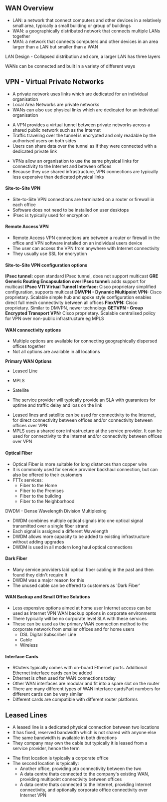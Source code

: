 ## WAN Overview

- LAN: a network that connect computers and other devices in a relatively small area, typically a small building or group of buildings
- WAN: a geographically distributed network that connects multiple LANs together
- MAN: a network that connects computers and other devices in an area larger than a LAN but smaller than a WAN

LAN Design - Collapsed distribution and core, a larger LAN has three layers

WANs can be connected and built in a variety of different ways

## VPN - Virtual Private Networks

* A private network uses links which are dedicated for an individual organisation
* Local Area Networks are private networks 
* WANs can also use physical links which are dedicated for an individual organisation

- A VPN provides a virtual tunnel between private networks across a shared public network such as the Internet
- Traffic traveling over the tunnel is encrypted and only readable by the authorised users on both sides
- Users can share data over the tunnel as if they were connected with a dedicated private link 

* VPNs allow an organisation to use the same physical links for connectivity to the Internet and between offices
* Because they use shared infrastructure, VPN connections are typically less expensive than dedicated physical links

#### Site-to-Site VPN 

- Site-to-Site VPN connections are terminated on a router or firewall in each office 
- Software does not need to be installed on user desktops
- IPsec is typically used for encryption 

#### Remote Access VPN 
* Remote Access VPN connections are between a router or firewall in the office and VPN software installed on an individual users device
* The user can access the VPN from anywhere with Internet connectivity
* They usually use SSL for encryption

#### Site-to-Site VPN configuration options 

**IPsec tunnel:** open standard IPsec tunnel, does not support multicast
**GRE Generic Routing Encapsulation over IPsec tunnel:** adds support for multicast
**IPsec VTI Virtual Tunnel Interface:** Cisco proprietary simplified configuration, supports multicast
**DMVPN - Dynamic Multipoint VPN:** Cisco proprietary. Scalable simple hub and spoke style configuration enables direct full mesh connectivity between all offices
**FlexVPN:** Cisco proprietary. Similar to DMVPN, newer technology
**GETVPN - Group Encrypted Transport VPN:** Cisco proprietary. Scalable centralised policy for VPN over non-public infrastructure eg MPLS

#### WAN connectivity options

* Multiple options are available for connecting geographically dispersed offices together
* Not all options are available in all locations

**Primary WAN Options**
* Leased Line
* MPLS 
* Satellite

* The service provider will typically provide an SLA with guarantees for uptime and traffic delay and loss on the link 

- Leased lines and satellite can be used for connectivity to the Internet, for direct connectivity between offices and/or connectivity between offices over VPN 
- MPLS uses a shared core infrastructure at the service provider. It can be used for connectivity to the Internet and/or connectivity between offices over VPN

#### Optical Fiber

- Optical Fiber is more suitable for long distances than copper wire
- It is commonly used for service provider backhaul connection, but can also be offered to their customers
- FTTx services:
    * Fiber to the Home
    * Fiber to the Premises
    * Fiber to the building
    * Fiber to the Neighborhood

DWDM - Dense Wavelength Division Multiplexing
* DWDM combines multiple optical signals into one optical signal transmitted over a single fiber strand
* Each signal is assigned a different Wavelength
* DWDM allows more capacity to be added to existing infrastructure without adding upgrades
* DWDM is used in all modern long haul optical connections

#### Dark Fiber
- Many service providers laid optical fiber cabling in the past and then found they didn't require It
- DWDM was a major reason for this
- The unused cable can be offered to customers as 'Dark Fiber'

#### WAN Backup and Small Office Solutions

* Less expensive options aimed at home user Internet access can be used as Internet VPN WAN backup options in corporate environments
* There typically will be no corporate level SLA with these services
* These can be used as the primary WAN connection method to the corporate network from smaller offices and for home users
    * DSL Digital Subscriber Line
    * Cable 
    * Wireless

#### Interface Cards

- ROuters typically comes with on-board Ethernet ports. Additional Ethernet interface cards can be added
- Ethernet is often used for WAN connections today
- Other WAN interfaces are modular and fit into a spare slot on the router
- There are many different types of WAN interface cardsPart numbers for different cards can be very similar 
- Different cards are compatible with different router platforms

## Leased Lines

* A leased line is a dedicated physical connection between two locations 
* It has fixed, reserved bandwidth which is not shared with anyone else 
* The same bandwidth is available in both directions
* They company may own the cable but typically it is leased from a service provider, hence the term 

- The first location is typically a corporate office 
- The second location is typically:
    * Another office, providing ptp connectivity between the two
    * A data centre thats connected to the company's existing WAN, providing multipoint connectivity between offices 
    * A data centre thats connected to the Internet, providing Internet connectivity, and optionally corporate office connectivity over Internet VPN 










